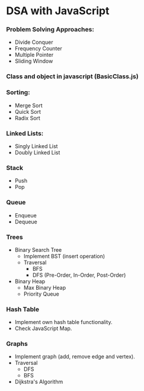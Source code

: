 # DSA with JavaScript

### Problem Solving Approaches:

- Divide Conquer
- Frequency Counter
- Multiple Pointer
- Sliding Window

### Class and object in javascript (BasicClass.js)

### Sorting:

- Merge Sort
- Quick Sort
- Radix Sort

### Linked Lists:

- Singly Linked List
- Doubly Linked List

### Stack

- Push
- Pop

### Queue

- Enqueue
- Dequeue

### Trees

- Binary Search Tree
  - Implement BST (insert operation)
  - Traversal
    - BFS
    - DFS (Pre-Order, In-Order, Post-Order)
- Binary Heap
  - Max Binary Heap
  - Priority Queue

### Hash Table

- Implement own hash table functionality.
- Check JavaScript Map.

### Graphs

- Implement graph (add, remove edge and vertex).
- Traversal
  - DFS
  - BFS
- Dijkstra's Algorithm
